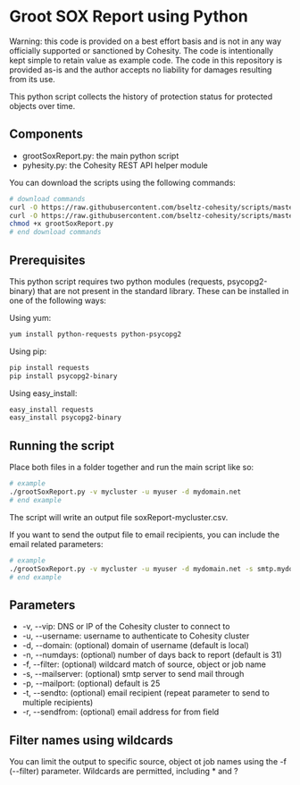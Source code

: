 # Groot SOX Report using Python

Warning: this code is provided on a best effort basis and is not in any way officially supported or sanctioned by Cohesity. The code is intentionally kept simple to retain value as example code. The code in this repository is provided as-is and the author accepts no liability for damages resulting from its use.

This python script collects the history of protection status for protected objects over time.

## Components

* grootSoxReport.py: the main python script
* pyhesity.py: the Cohesity REST API helper module

You can download the scripts using the following commands:

```bash
# download commands
curl -O https://raw.githubusercontent.com/bseltz-cohesity/scripts/master/groot/python/grootSoxReport/grootSoxReport.py
curl -O https://raw.githubusercontent.com/bseltz-cohesity/scripts/master/python/pyhesity.py
chmod +x grootSoxReport.py
# end download commands
```

## Prerequisites

This python script requires two python modules (requests, psycopg2-binary) that are not present in the standard library. These can be installed in one of the following ways:

Using yum:

```bash
yum install python-requests python-psycopg2
```

Using pip:

```bash
pip install requests
pip install psycopg2-binary
```

Using easy_install:

```bash
easy_install requests
easy_install psycopg2-binary
```

## Running the script

Place both files in a folder together and run the main script like so:

```bash
# example
./grootSoxReport.py -v mycluster -u myuser -d mydomain.net
# end example
```

The script will write an output file soxReport-mycluster.csv.

If you want to send the output file to email recipients, you can include the email related parameters:

```bash
# example
./grootSoxReport.py -v mycluster -u myuser -d mydomain.net -s smtp.mydomain.net -r someone@mydomain.net -t customer@mydomain.net
# end example
```

## Parameters

* -v, --vip: DNS or IP of the Cohesity cluster to connect to
* -u, --username: username to authenticate to Cohesity cluster
* -d, --domain: (optional) domain of username (default is local)
* -n, --numdays: (optional) number of days back to report (default is 31)
* -f, --filter: (optional) wildcard match of source, object or job name
* -s, --mailserver: (optional) smtp server to send mail through
* -p, --mailport: (optional) default is 25
* -t, --sendto: (optional) email recipient (repeat parameter to send to multiple recipients)
* -r, --sendfrom: (optional) email address for from field

## Filter names using wildcards

You can limit the output to specific source, object ot job names using the -f (--filter) parameter. Wildcards are permitted, including * and ?
